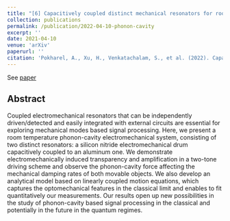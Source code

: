 ```yaml
---
title: "[6] Capacitively coupled distinct mechanical resonators for room temperature phonon-cavity electromechanics"
collection: publications
permalink: /publication/2022-04-10-phonon-cavity
excerpt: ''
date: 2021-04-10
venue: 'arXiv'
paperurl: ''
citation: 'Pokharel, A., Xu, H., Venkatachalam, S., et al. (2022). Capacitively coupled distinct mechanical resonators for room temperature phonon-cavity electromechanics. arXiv preprint arXiv:2204.04641.'
---
```


See [paper](https://arxiv.org/abs/2204.04641)

## Abstract

Coupled electromechanical resonators that can be independently driven/detected and easily integrated with external 
circuits are essential for exploring mechanical modes based signal processing. Here, we present a room temperature 
phonon-cavity electromechanical system, consisting of two distinct resonators: a silicon nitride electromechanical 
drum capacitively coupled to an aluminum one. We demonstrate electromechanically induced transparency and amplification
in a two-tone driving scheme and observe the phonon-cavity force affecting the mechanical damping rates of both movable
objects. We also develop an analytical model based on linearly coupled motion equations, which captures the optomechanical 
features in the classical limit and enables to fit quantitatively our measurements. Our results open up new possibilities 
in the study of phonon-cavity based signal processing in the classical and potentially in the future in the quantum regimes.

